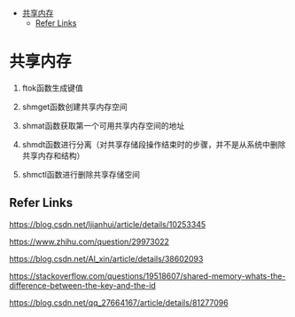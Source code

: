 - [共享内存](#共享内存)
  - [Refer Links](#refer-links)

# 共享内存

1. ftok函数生成键值

1. shmget函数创建共享内存空间

1. shmat函数获取第一个可用共享内存空间的地址

1. shmdt函数进行分离（对共享存储段操作结束时的步骤，并不是从系统中删除共享内存和结构）

1. shmctl函数进行删除共享存储空间

## Refer Links

https://blog.csdn.net/ljianhui/article/details/10253345

https://www.zhihu.com/question/29973022

https://blog.csdn.net/Al_xin/article/details/38602093

https://stackoverflow.com/questions/19518607/shared-memory-whats-the-difference-between-the-key-and-the-id

https://blog.csdn.net/qq_27664167/article/details/81277096
